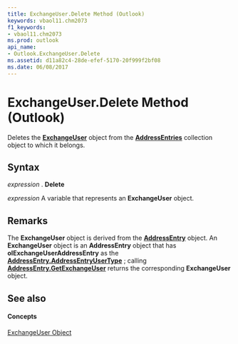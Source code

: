 ```yaml
---
title: ExchangeUser.Delete Method (Outlook)
keywords: vbaol11.chm2073
f1_keywords:
- vbaol11.chm2073
ms.prod: outlook
api_name:
- Outlook.ExchangeUser.Delete
ms.assetid: d11a82c4-28de-efef-5170-20f999f2bf08
ms.date: 06/08/2017
---
```



# ExchangeUser.Delete Method (Outlook)

Deletes the **[ExchangeUser](exchangeuser-object-outlook.md)** object from the **[AddressEntries](addressentries-object-outlook.md)** collection object to which it belongs.


## Syntax

 _expression_ . **Delete**

 _expression_ A variable that represents an **ExchangeUser** object.


## Remarks

The **ExchangeUser** object is derived from the **[AddressEntry](addressentry-object-outlook.md)** object. An **ExchangeUser** object is an **AddressEntry** object that has **olExchangeUserAddressEntry** as the **[AddressEntry.AddressEntryUserType](addressentry-addressentryusertype-property-outlook.md)** ; calling **[AddressEntry.GetExchangeUser](addressentry-getexchangeuser-method-outlook.md)** returns the corresponding **ExchangeUser** object.


## See also


#### Concepts


[ExchangeUser Object](exchangeuser-object-outlook.md)

